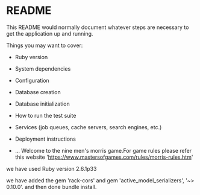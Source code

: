 # README

This README would normally document whatever steps are necessary to get the
application up and running.

Things you may want to cover:

* Ruby version

* System dependencies

* Configuration

* Database creation

* Database initialization

* How to run the test suite

* Services (job queues, cache servers, search engines, etc.)

* Deployment instructions

* ...
Welcome to the nine men's morris game.For game rules please refer this website 'https://www.mastersofgames.com/rules/morris-rules.htm'

we have used Ruby version 2.6.1p33

we have added the gem 'rack-cors' and gem 'active_model_serializers', '~> 0.10.0'. and then done bundle install.
